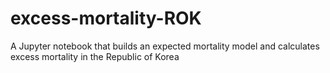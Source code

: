 # excess-mortality-ROK
A Jupyter notebook that builds an expected mortality model and calculates excess mortality in the Republic of Korea
